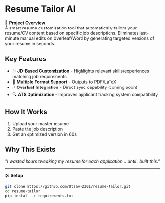 # Resume Tailor AI

🚀 **Project Overview**  
A smart resume customization tool that automatically tailors your resume/CV content based on specific job descriptions. Eliminates last-minute manual edits on Overleaf/Word by generating targeted versions of your resume in seconds.

## Key Features
- ✨ **JD-Based Customization** - Highlights relevant skills/experiences matching job requirements  
- 📑 **Multiple Format Support** - Outputs to PDF/LaTeX  
- ⚡ **Overleaf Integration** - Direct sync capability (coming soon)  
- 🔍 **ATS Optimization** - Improves applicant tracking system compatibility  

## How It Works
1. Upload your master resume  
2. Paste the job description  
3. Get an optimized version in 60s  

## Why This Exists
_"I wasted hours tweaking my resume for each application... until I built this."_  

---

🛠 **Setup**  
```bash
git clone https://github.com/Utsav-2301/resume-tailor.git
cd resume-tailor
pip install -r requirements.txt
